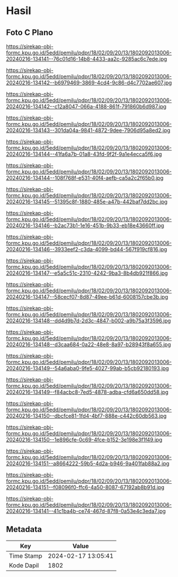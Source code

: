 # Hasil

## Foto C Plano

https://sirekap-obj-formc.kpu.go.id/5edd/pemilu/pdpr/18/02/09/20/13/1802092013006-20240216-134141--76c01d16-14b8-4433-aa2c-9285ac6c7ede.jpg

https://sirekap-obj-formc.kpu.go.id/5edd/pemilu/pdpr/18/02/09/20/13/1802092013006-20240216-134142--b6979469-3869-4cd4-9c86-d4c7702ae607.jpg

https://sirekap-obj-formc.kpu.go.id/5edd/pemilu/pdpr/18/02/09/20/13/1802092013006-20240216-134142--c12a8047-066a-4188-861f-791860b6d987.jpg

https://sirekap-obj-formc.kpu.go.id/5edd/pemilu/pdpr/18/02/09/20/13/1802092013006-20240216-134143--301da04a-9841-4872-9dee-7906d95a8ed2.jpg

https://sirekap-obj-formc.kpu.go.id/5edd/pemilu/pdpr/18/02/09/20/13/1802092013006-20240216-134144--41fa6a7b-01a8-43fd-9f2f-9a1e4ecca5f6.jpg

https://sirekap-obj-formc.kpu.go.id/5edd/pemilu/pdpr/18/02/09/20/13/1802092013006-20240216-134144--108f768f-e531-40f4-aefb-ca5a2c2f65b0.jpg

https://sirekap-obj-formc.kpu.go.id/5edd/pemilu/pdpr/18/02/09/20/13/1802092013006-20240216-134145--51395c8f-1880-485e-a47b-442baf7dd2bc.jpg

https://sirekap-obj-formc.kpu.go.id/5edd/pemilu/pdpr/18/02/09/20/13/1802092013006-20240216-134146--b2ac73b1-1e16-451b-9b33-eb18e43660ff.jpg

https://sirekap-obj-formc.kpu.go.id/5edd/pemilu/pdpr/18/02/09/20/13/1802092013006-20240216-134146--3933eef2-c3da-4099-bd44-567f919cf816.jpg

https://sirekap-obj-formc.kpu.go.id/5edd/pemilu/pdpr/18/02/09/20/13/1802092013006-20240216-134147--e5a5c51c-2310-4242-9ba3-8b4db921f866.jpg

https://sirekap-obj-formc.kpu.go.id/5edd/pemilu/pdpr/18/02/09/20/13/1802092013006-20240216-134147--58cecf07-8d87-49ee-b61d-6008157cbe3b.jpg

https://sirekap-obj-formc.kpu.go.id/5edd/pemilu/pdpr/18/02/09/20/13/1802092013006-20240216-134148--dd4d9b7d-2d3c-4847-b002-a9b75a3f3596.jpg

https://sirekap-obj-formc.kpu.go.id/5edd/pemilu/pdpr/18/02/09/20/13/1802092013006-20240216-134148--d3caa684-0a22-48e8-8a97-b28943f8a655.jpg

https://sirekap-obj-formc.kpu.go.id/5edd/pemilu/pdpr/18/02/09/20/13/1802092013006-20240216-134149--54a6aba0-9fe5-4027-99ab-b5cb92180193.jpg

https://sirekap-obj-formc.kpu.go.id/5edd/pemilu/pdpr/18/02/09/20/13/1802092013006-20240216-134149--f84acbc8-7ed5-4878-adba-cfd6a650dd58.jpg

https://sirekap-obj-formc.kpu.go.id/5edd/pemilu/pdpr/18/02/09/20/13/1802092013006-20240216-134150--dbcfce81-1fd4-4bf7-888e-c442c60db563.jpg

https://sirekap-obj-formc.kpu.go.id/5edd/pemilu/pdpr/18/02/09/20/13/1802092013006-20240216-134150--1e896cfe-0c69-4fce-b152-3e198e3f1f49.jpg

https://sirekap-obj-formc.kpu.go.id/5edd/pemilu/pdpr/18/02/09/20/13/1802092013006-20240216-134151--a8664222-59b5-4d2a-b946-9a401fab88a2.jpg

https://sirekap-obj-formc.kpu.go.id/5edd/pemilu/pdpr/18/02/09/20/13/1802092013006-20240216-134151--f08096f0-ffc6-4a50-8087-67192ab8b91d.jpg

https://sirekap-obj-formc.kpu.go.id/5edd/pemilu/pdpr/18/02/09/20/13/1802092013006-20240216-134141--41c1ba4b-ce74-467d-87f8-0a53e4c3eda7.jpg


## Metadata

| Key        | Value               |
| ---------- | ------------------- |
| Time Stamp | 2024-02-17 13:05:41 |
| Kode Dapil | 1802                |



